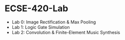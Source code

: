 # ECSE-420-Lab

* Lab 0: Image Rectification & Max Pooling
* Lab 1: Logic Gate Simulation
* Lab 2: Convolution & Finite-Element Music Synthesis
